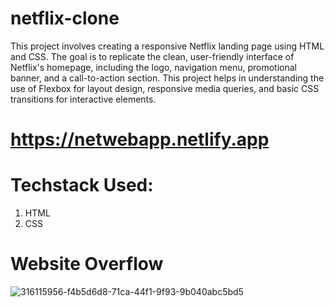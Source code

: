 # netflix-clone
This project involves creating a responsive Netflix landing page using HTML and CSS. The goal is to replicate the clean, user-friendly interface of Netflix's homepage, including the logo, navigation menu, promotional banner, and a call-to-action section. This project helps in understanding the use of Flexbox for layout design, responsive media queries, and basic CSS transitions for interactive elements.
# https://netwebapp.netlify.app
# Techstack Used:
1. HTML
2. CSS
# Website Overflow
![316115956-f4b5d6d8-71ca-44f1-9f93-9b040abc5bd5](https://github.com/satyajit1025/netflix-clone/assets/159767209/0304878c-cd04-4766-b02d-59e3dd7438b1)
